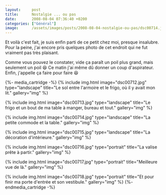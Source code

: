 ```yaml
---
layout:     post
title:      Nostalgie ... ou pas
date:       2008-08-04 07:36:40 +0200
categories: ["Général"]
image:      /assets/images/posts/2008-08-04-nostalgie-ou-pas/dsc00714.jpg
---
```


Et voilà c'est fait, je suis enfin parti de ce petit chez moi, presque insalubre. Pour la peine, j'ai encore pris
quelques photo de cet endroit qui ne fut vraiment pas très plaisant.

<!--more-->

Comme vous pouvez le constater, vide ça paraît un poil plus grand, mais seulement un poil :laughing: Ce matin j'ai même dû
donner un coup d'aspirateur. Enfin, j'appelle ça faire pour faire :laughing:

{%- media_cartridge -%}
{% include img.html
    image="dsc00712.jpg"
    type="landscape"
    title="Le sol entre l'armoire et le frigo, où il y avait mon lit."
    gallery="img"
%}

{% include img.html
    image="dsc00713.jpg"
    type="landscape"
    title="Le frigo et un bout de ma table à manger, bureau et tout."
    gallery="img"
%}

{% include img.html
    image="dsc00714.jpg"
    type="landscape"
    title="La petite commode et la table."
    gallery="img"
%}

{% include img.html
    image="dsc00715.jpg"
    type="landscape"
    title="La décoration d'intérieure."
    gallery="img"
%}

{% include img.html
    image="dsc00716.jpg"
    type="portrait"
    title="La valise prête à partir."
    gallery="img"
%}

{% include img.html
    image="dsc00717.jpg"
    type="portrait"
    title="Meilleure vue de là."
    gallery="img"
%}

{% include img.html
    image="dsc00718.jpg"
    type="portrait"
    title="Et pour finir ma porte d'entrée et son vestibule."
    gallery="img"
%}
{%- endmedia_cartridge -%}
